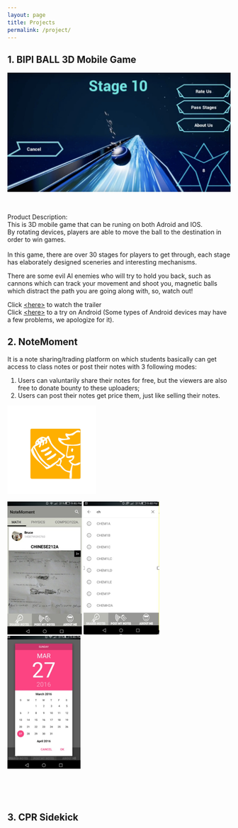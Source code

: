 ```yaml
---
layout: page
title: Projects
permalink: /project/
---
```


## __1. BIPI BALL 3D Mobile Game__

<img src="/images/bipiball.jpeg">  <br/>

<br/>

Product Description:</br>
This is 3D mobile game that can be runing on both Adroid and IOS.<br/>
By rotating devices, players are able to move the ball to the destination in order to win games.
<br/>
<br/>
In this game, there are over 30 stages for players to get through, each stage has elaborately designed sceneries and interesting mechanisms. <br/>

There are some evil AI enemies who will try to hold you back, such as cannons which can track your movement and shoot you, magnetic balls which distract the path you are going along with, so, watch out! <br/> 

Click [&lt;here&gt;](https://www.youtube.com/watch?v=d8o6gFppqro) to watch the trailer <br/>
Click [&lt;here&gt;](https://play.google.com/store/apps/details?id=com.gameplus.rushingflash) to a try on Android (Some types of Android devices may have a few problems, we apologize for it).



## __2. NoteMoment__   <br/>
It is a note sharing/trading platform on which students basically can get access to class notes or post their notes with 3 following modes:<br/>
1. Users can valuntarily share their notes for free, but the viewers are also free to donate bounty to these uploaders;<br/>
2. Users can post their notes get price them, just like selling their notes.


<img height = "200" src="/images/applogo1.png"> 
<p float="left"> 
  <img height = "300" src="/images/scr1.jpeg"> <img height = "300" src="/images/scr2.jpeg"><img height = "300"  src="/images/scr3.jpeg"> 
<p/>
 <br/>
<br/>
<br/>



## __3. CPR Sidekick__   <br/>



  
